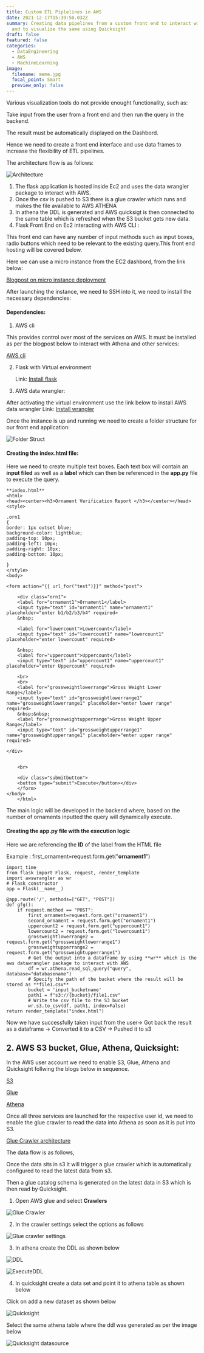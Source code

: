 ```yaml
---
title: Custom ETL Piplelines in AWS
date: 2021-12-17T15:39:58.032Z
summary: Creating data pipelines from a custom front end to interact with AWS
  and to visualize the same using Quicksight
draft: false
featured: false
categories:
  - DataEngineering
  - AWS
  - MachineLearning
image:
  filename: meme.jpg
  focal_point: Smart
  preview_only: false
---
```



Various visualization tools do not provide enought functionality, such as:

Take input from the user from a front end and then run the query in the backend.

The result must be automatically displayed on the Dashbord.

Hence we need to create a front end interface and use data frames to increase the flexibility of ETL pipelines.

The architecture flow is as follows:

![Architecture](https://raw.githubusercontent.com/HariPranav/BENIMAGES/master/AWSWrangler/architecture.png)

1. The flask application is hosted inside Ec2 and uses the data wrangler package to interact with AWS.
2. Once the csv is pushed to S3 there is a glue crawler which runs and makes the file available to AWS ATHENA
3. In athena the DDL is generated and AWS quicksigt is then connected to the same table which is refreshed when the S3 bucket gets new data.
4. Flask Front End on Ec2 interacting with AWS CLI :

This front end can have any number of input methods such as input boxes, radio buttons which need to be relevant to the existing query.This front end hosting will be covered below.

Here we can use a micro instance from the EC2 dashbord, from the link below:

[Blogpost on micro instance deployment](https://aws.amazon.com/ec2/getting-started/)

After launching the instance, we need to SSH into it, we need to install the necessary dependencies:

#### Dependencies:

1. AWS cli

This provides control over most of the services on AWS. It must be installed as per the blogpost below to interact with Athena and other services:

[AWS cli](https://docs.aws.amazon.com/cli/latest/userguide/getting-started-install.html)

2. Flask with Virtual environment

   Link: [Install flask](https://flask.palletsprojects.com/en/0.12.x/installation/)

3. AWS data wrangler:

After activating the virtual environment use the link below to install AWS data wrangler
Link: [Install wrangler](https://aws-data-wrangler.readthedocs.io/en/stable/)

Once the instance is up and running we need to create a folder structure for our front end application:

![Folder Struct](https://raw.githubusercontent.com/HariPranav/BENIMAGES/master/folderstruct_flask.png)

#### Creating the index.html file:

Here we need to create multiple text boxes. Each text box will contain an **input filed** as well as a **label** which can then be referenced in the **app.py** file to execute the query.

    **index.html**
    <html>
    <head><center><h3>Ornament Verification Report </h3></center></head>
    <style>

    .orn1
    {
    border: 1px outset blue;
    background-color: lightblue;
    padding-top: 10px;
    padding-left: 10px;
    padding-right: 10px;
    padding-bottom: 10px;

    }
    </style>
    <body>

    <form action="{{ url_for("test")}}" method="post">

        <div class="orn1">
        <label for="ornament1">Ornament1</label>
        <input type="text" id="ornament1" name="ornament1" placeholder="enter b1/b2/b3/b4" required>
        &nbsp;

        <label for="lowercount">Lowercount</label>
        <input type="text" id="lowercount1" name="lowercount1" placeholder="enter lowercount" required>

        &nbsp;
        <label for="uppercount">Uppercount</label>
        <input type="text" id="uppercount1" name="uppercount1" placeholder="enter Uppercount" required>

        <br>
        <br>
        <label for="grossweightlowerrange">Gross Weight Lower Range</label>
        <input type="text" id="grossweightlowerrange1" name="grossweightlowerrange1" placeholder="enter lower range" required>
        &nbsp;&nbsp;
        <label for="grossweightupperrange">Gross Weight Upper Range</label>
        <input type="text" id="grossweightupperrange1" name="grossweightupperrange1" placeholder="enter upper range" required>

    </div>


        <br>

        <div class="submitbutton">
        <button type="submit">Execute</button></div>
        </form>
    </body>
        </html>

The main logic will be developed in the backend where, based on the number of ornaments inputted the query will dynamically execute.

#### Creating the **app.py** file with the execution logic

Here we are referencing the **ID** of the label from the HTML file

Example :
first_ornament=request.form.get("**ornament1**")

    import time
    from flask import Flask, request, render_template
    import awswrangler as wr
    # Flask constructor
    app = Flask(__name__)

    @app.route('/', methods=["GET", "POST"])
    def gfg():
        if request.method == "POST":
            first_ornament=request.form.get("ornament1")
            second_ornament = request.form.get("ornament1")
            uppercount2 = request.form.get("uppercount1")
            lowercount2 = request.form.get("lowercount1")
            grossweightlowerrange2 = request.form.get("grossweightlowerrange1")
            grossweightupperrange2 = request.form.get("grossweightupperrange1")
            # Get the output into a dataframe by using **wr** which is the aws datawrangler package to interact with AWS
            df = wr.athena.read_sql_query("query", database="databasename")
            # Specify the path of the bucket where the result will be stored as **file1.csv**
            bucket = 'input_bucketname'
            path1 = f"s3://{bucket}/file1.csv"
            # Write the csv file to the S3 bucket
            wr.s3.to_csv(df, path1, index=False)
    return render_template("index.html")

Now we have successfully taken input from the user-> Got back the result as a dataframe -> Converted it to a CSV -> Pushed it to s3

## 2. AWS S3 bucket, Glue, Athena, Quicksight:

In the AWS user account we need to enable S3, Glue, Athena and Quicksight follwing the blogs below in sequence.

[S3](https://docs.aws.amazon.com/AmazonS3/latest/userguide/Welcome.html)

[Glue](https://docs.aws.amazon.com/glue/latest/dg/what-is-glue.html)

[Athena](https://docs.aws.amazon.com/athena/latest/ug/what-is.html)

Once all three services are launched for the respective user id, we need to enable the glue crawler to read the data into Athena as soon as it is put into S3.

[Glue Crawler architecture](https://docs.aws.amazon.com/glue/latest/dg/monitor-glue.html)

The data flow is as follows,

Once the data sits in s3 it will trigger a glue crawler which is automatically configured to read the latest data from s3.

Then a glue catalog schema is generated on the latest data in S3 which is then read by Quicksight.

1. Open AWS glue and select **Crawlers**

![Glue Crawler](https://raw.githubusercontent.com/HariPranav/BENIMAGES/master/AWSWrangler/AWS_Glue_Crawler.png)

2. In the crawler settings select the options as follows

![Glue crawler settings](https://raw.githubusercontent.com/HariPranav/BENIMAGES/master/AWSWrangler/AWS_Glue_Crawler_Setting.png)

3. In athena create the DDL as shown below

![DDL](https://raw.githubusercontent.com/HariPranav/BENIMAGES/master/AWSWrangler/DDLgeneration.png)

![ExecuteDDL](https://github.com/HariPranav/BENIMAGES/blob/master/AWSWrangler/DDL_execution.png?raw=true)

4. In quicksight create a data set and point it to athena table as shown below

Click on add a new dataset as shown below

![Quicksight](https://raw.githubusercontent.com/HariPranav/BENIMAGES/master/AWSWrangler/Quicksight_Datasets.png)

Select the same athena table where the ddl was generated as per the image below

![Quicksight datasource](https://raw.githubusercontent.com/HariPranav/BENIMAGES/master/AWSWrangler/Quicksight_Datasets_Addition.png)
